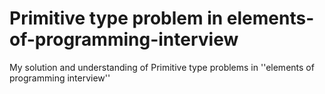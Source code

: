 # Primitive type problem in elements-of-programming-interview
My solution and understanding of Primitive type problems in ''elements of programming interview''
